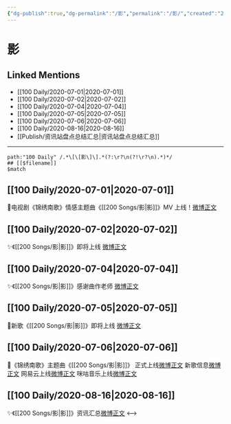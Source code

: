 ```yaml
---
{"dg-publish":true,"dg-permalink":"/影","permalink":"/影/","created":"2023-04-06T19:42:23.118+08:00","updated":"2023-04-10T15:39:51.354+08:00"}
---
```


# 影

## Linked Mentions
- [[100 Daily/2020-07-01\|2020-07-01]]
- [[100 Daily/2020-07-02\|2020-07-02]]
- [[100 Daily/2020-07-04\|2020-07-04]]
- [[100 Daily/2020-07-05\|2020-07-05]]
- [[100 Daily/2020-07-06\|2020-07-06]]
- [[100 Daily/2020-08-16\|2020-08-16]]
- [[Publish/资讯站盘点总结汇总\|资讯站盘点总结汇总]]


---

```expander
path:"100 Daily" /.*\[\[影\]\].*(?:\r?\n(?!\r?\n).*)*/
## [[$filename]]
$match
```
## [[100 Daily/2020-07-01\|2020-07-01]]
🌟电视剧《锦绣南歌》情感主题曲《[[200 Songs/影\|影]]》MV 上线！[微博正文](https://weibo.com/6466290670/J9anAg2jB)
## [[100 Daily/2020-07-02\|2020-07-02]]
✨《[[200 Songs/影\|影]]》即将上线 [微博正文](https://m.weibo.cn/6466290670/4522257412733047)
## [[100 Daily/2020-07-04\|2020-07-04]]
✨《[[200 Songs/影\|影]]》感谢曲作老师 [微博正文](https://m.weibo.cn/6466290670/4523028337375698)
## [[100 Daily/2020-07-05\|2020-07-05]]
🎼新歌《[[200 Songs/影\|影]]》即将上线 [微博正文](https://m.weibo.cn/6466290670/4523325118565554)
## [[100 Daily/2020-07-06\|2020-07-06]]
🎼《锦绣南歌》主题曲《[[200 Songs/影\|影]]》
正式上线[微博正文](https://m.weibo.cn/6466290670/4523483688313531)
新歌信息[微博正文](https://m.weibo.cn/6466290670/4523480610350041)
网易云上线[微博正文](https://m.weibo.cn/6466290670/4523481787837695)
咪咕音乐上线[微博正文](https://m.weibo.cn/1867028705/4523478604777378)
## [[100 Daily/2020-08-16\|2020-08-16]]
✨《[[200 Songs/影\|影]]》资讯汇总[微博正文](https://m.weibo.cn/6466290670/4538541105221709)
<-->